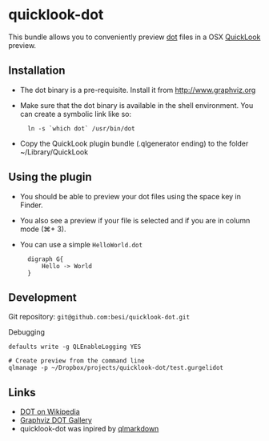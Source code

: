 quicklook-dot
=============

This bundle allows you to conveniently preview [dot][dot] files in a OSX [QuickLook][QuickLook] preview.

Installation
------------

- The dot binary is a pre-requisite. Install it from <http://www.graphviz.org>
- Make sure that the dot binary is available in the shell environment. You can create a symbolic link like so:

		ln -s `which dot` /usr/bin/dot

- Copy the QuickLook plugin bundle (.qlgenerator ending) to the folder ~/Library/QuickLook


Using the plugin
----------------

- You should be able to preview your dot files using the space key in Finder.
- You also see a preview if your file is selected and if you are in column mode (⌘+ 3).
- You can use a simple `HelloWorld.dot`

		digraph G{
			Hello -> World
		}


Development
-----------

Git repository: `git@github.com:besi/quicklook-dot.git`
         
Debugging

	defaults write -g QLEnableLogging YES
	
	# Create preview from the command line
	qlmanage -p ~/Dropbox/projects/quicklook-dot/test.gurgelidot


Links
-----

- [DOT on Wikipedia](http://en.wikipedia.org/wiki/DOT_language)
- [Graphviz DOT Gallery](http://graphviz.org/Gallery.php)
- quicklook-dot was inpired by [qlmarkdown](https://github.com/toland/qlmarkdown)

[dot]: http://en.wikipedia.org/wiki/DOT_language     
[QuickLook]: http://www.apple.com/macosx/what-is-macosx/quick-look.html    
                                                                        
